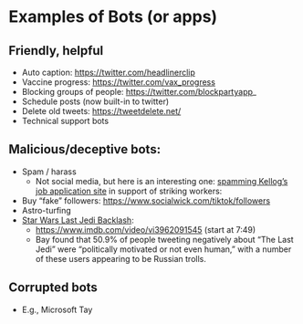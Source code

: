 # Examples of Bots (or apps)

## Friendly, helpful
- Auto caption: https://twitter.com/headlinerclip
- Vaccine progress: https://twitter.com/vax_progress
- Blocking groups of people: https://twitter.com/blockpartyapp_
- Schedule posts (now built-in to twitter)
- Delete old tweets: https://tweetdelete.net/
- Technical support bots

## Malicious/deceptive bots:
- Spam / harass
  - Not social media, but here is an interesting one: [spamming Kellog’s job application site](https://www.businessinsider.com/tiktoker-wrote-code-spam-kellogg-strike-busting-job-ad-site-2021-12) in support of striking workers:
- Buy “fake” followers: https://www.socialwick.com/tiktok/followers
- Astro-turfing
- [Star Wars Last Jedi Backlash](https://www.indiewire.com/2018/10/star-wars-last-jedi-backlash-study-russian-trolls-rian-johnson-1202008645/):
  - https://www.imdb.com/video/vi3962091545 (start at 7:49)
  - Bay found that 50.9% of people tweeting negatively about “The Last Jedi” were “politically motivated or not even human,” with a number of these users appearing to be Russian trolls.

## Corrupted bots
- E.g., Microsoft Tay
